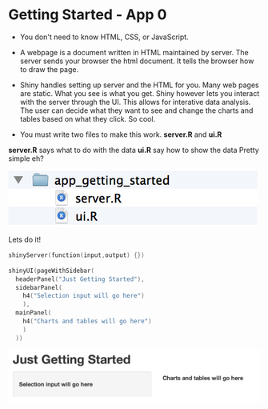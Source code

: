 # Getting Started - App 0

* You don't need to know HTML, CSS, or JavaScript. 

* A webpage is a document written in HTML maintained by server.
The server sends your browser the html document. It tells the browser how to draw the page.

* Shiny handles setting up server and the HTML for you. Many web pages are static. What you see is what you get. Shiny however lets you interact with the server through the UI. This allows for interative data analysis. The user can decide what they want to see and change the charts and tables based on what they click. So cool.

* You must write two files to make this work.  **server.R** and **ui.R**

**server.R** says what to do with the data
**ui.R** say how to show the data
Pretty simple eh?

![logo](www/directory.png?raw=true)

Lets do it!
```s
shinyServer(function(input,output) {})
```

```s
shinyUI(pageWithSidebar(
  headerPanel("Just Getting Started"),
  sidebarPanel(
    h4("Selection input will go here")
    ),
  mainPanel(
    h4("Charts and tables will go here")
    )
  ))
```

![logo](www/app.png?raw=true)

